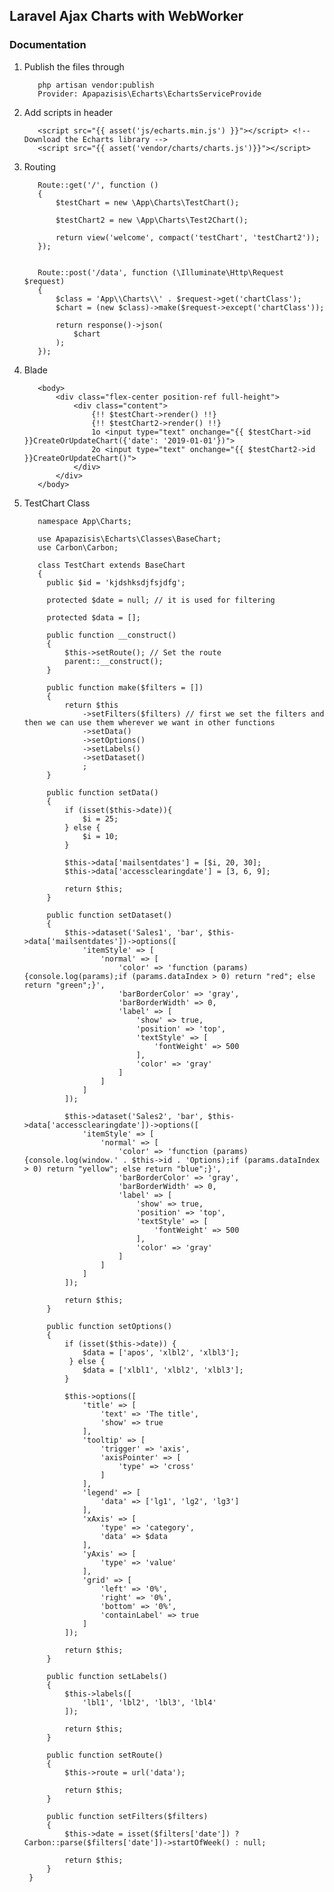 ## Laravel Ajax Charts with WebWorker

### Documentation

1. Publish the files through 
          
          php artisan vendor:publish
          Provider: Apapazisis\Echarts\EchartsServiceProvide

2. Add scripts in header 
          
          <script src="{{ asset('js/echarts.min.js') }}"></script> <!-- Download the Echarts library -->
          <script src="{{ asset('vendor/charts/charts.js')}}"></script>

3. Routing

          Route::get('/', function ()
          {
              $testChart = new \App\Charts\TestChart();

              $testChart2 = new \App\Charts\Test2Chart();

              return view('welcome', compact('testChart', 'testChart2'));
          });


          Route::post('/data', function (\Illuminate\Http\Request $request)
          {
              $class = 'App\\Charts\\' . $request->get('chartClass');
              $chart = (new $class)->make($request->except('chartClass'));

              return response()->json(
                  $chart
              );
          });

4. Blade

          <body>
              <div class="flex-center position-ref full-height">
                  <div class="content">
                      {!! $testChart->render() !!}
                      {!! $testChart2->render() !!}
                      1o <input type="text" onchange="{{ $testChart->id }}CreateOrUpdateChart({'date': '2019-01-01'})">
                      2o <input type="text" onchange="{{ $testChart2->id }}CreateOrUpdateChart()">
                  </div>
              </div>
          </body>
              
4. TestChart Class
          
          namespace App\Charts;

          use Apapazisis\Echarts\Classes\BaseChart;
          use Carbon\Carbon;

          class TestChart extends BaseChart
          {
            public $id = 'kjdshksdjfsjdfg'; 
          
            protected $date = null; // it is used for filtering

            protected $data = [];

            public function __construct()
            {
                $this->setRoute(); // Set the route 
                parent::__construct();
            }

            public function make($filters = [])
            {
                return $this
                    ->setFilters($filters) // first we set the filters and then we can use them wherever we want in other functions
                    ->setData()
                    ->setOptions()
                    ->setLabels()
                    ->setDataset()
                    ;
            }

            public function setData()
            {
                if (isset($this->date)){
                    $i = 25;
                } else {
                    $i = 10;
                }
                
                $this->data['mailsentdates'] = [$i, 20, 30];
                $this->data['accessclearingdate'] = [3, 6, 9];

                return $this;
            }

            public function setDataset()
            {
                $this->dataset('Sales1', 'bar', $this->data['mailsentdates'])->options([
                    'itemStyle' => [
                        'normal' => [
                            'color' => 'function (params){console.log(params);if (params.dataIndex > 0) return "red"; else return "green";}',
                            'barBorderColor' => 'gray',
                            'barBorderWidth' => 0,
                            'label' => [
                                'show' => true,
                                'position' => 'top',
                                'textStyle' => [
                                    'fontWeight' => 500
                                ],
                                'color' => 'gray'
                            ]
                        ]
                    ]
                ]);

                $this->dataset('Sales2', 'bar', $this->data['accessclearingdate'])->options([
                    'itemStyle' => [
                        'normal' => [
                            'color' => 'function (params){console.log(window.' . $this->id . 'Options);if (params.dataIndex > 0) return "yellow"; else return "blue";}',
                            'barBorderColor' => 'gray',
                            'barBorderWidth' => 0,
                            'label' => [
                                'show' => true,
                                'position' => 'top',
                                'textStyle' => [
                                    'fontWeight' => 500
                                ],
                                'color' => 'gray'
                            ]
                        ]
                    ]
                ]);

                return $this;
            }

            public function setOptions()
            {
                if (isset($this->date)) {
                    $data = ['apos', 'xlbl2', 'xlbl3'];
                 } else {
                    $data = ['xlbl1', 'xlbl2', 'xlbl3'];
                }
                
                $this->options([
                    'title' => [
                        'text' => 'The title',
                        'show' => true
                    ],
                    'tooltip' => [
                        'trigger' => 'axis',
                        'axisPointer' => [
                            'type' => 'cross'
                        ]
                    ],
                    'legend' => [
                        'data' => ['lg1', 'lg2', 'lg3']
                    ],
                    'xAxis' => [
                        'type' => 'category',
                        'data' => $data
                    ],
                    'yAxis' => [
                        'type' => 'value'
                    ],
                    'grid' => [
                        'left' => '0%',
                        'right' => '0%',
                        'bottom' => '0%',
                        'containLabel' => true
                    ]
                ]);

                return $this;
            }

            public function setLabels()
            {
                $this->labels([
                    'lbl1', 'lbl2', 'lbl3', 'lbl4'
                ]);

                return $this;
            }

            public function setRoute()
            {
                $this->route = url('data');

                return $this;
            }

            public function setFilters($filters)
            {
                $this->date = isset($filters['date']) ? Carbon::parse($filters['date'])->startOfWeek() : null;

                return $this;
            }
        }
